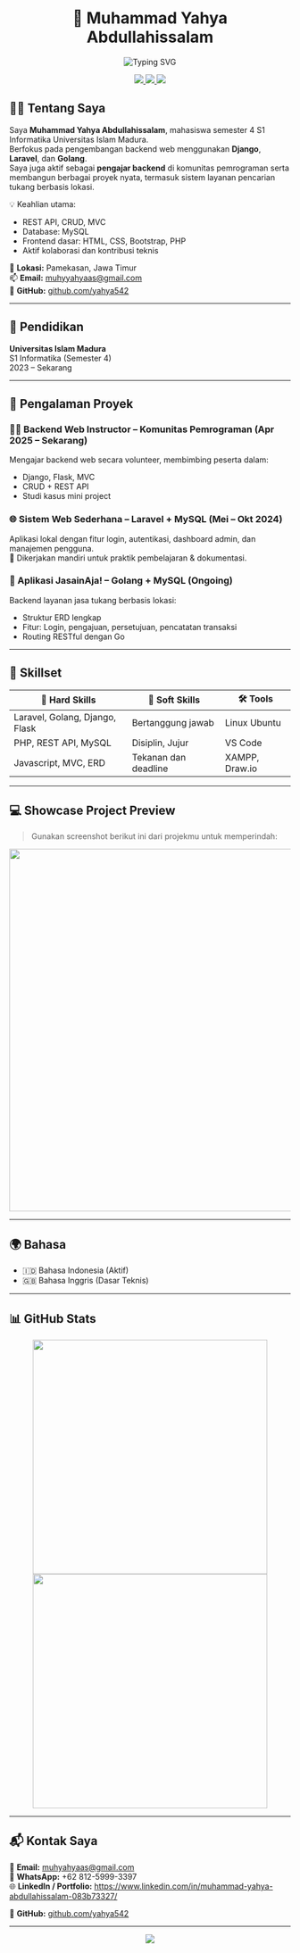 <h1 align="center">
  🚀 Muhammad Yahya Abdullahissalam
</h1>

<p align="center">
  <img src="https://readme-typing-svg.demolab.com?font=Fira+Code&size=24&pause=1000&color=0FF4DB&center=true&vCenter=true&width=700&lines=Full+Stack+Web+Developer;Backend+Architect+%7C+Django%2C+Laravel%2C+Golang;Passionate+Builder+%7C+Clean+Code+Lover+%7C+Team+Player" alt="Typing SVG" />
</p>

<p align="center">
  <a href="https://github.com/yahya542">
    <img src="https://img.shields.io/badge/GitHub-yahya542-181717?style=flat&logo=github">
  </a>
  <a href="mailto:muhyahyaas@gmail.com">
    <img src="https://img.shields.io/badge/Email-muhyahyaas@gmail.com-EA4335?style=flat&logo=gmail&logoColor=white">
  </a>
  <a href="https://www.linkedin.com/in/muhammad-yahya-abdullahissalam-083b73327/">
    <img src="https://img.shields.io/badge/LinkedIn-muhammad--yahya--abdullahissalam-blue?style=flat&logo=linkedin">
  </a>
</p>


## 🧑‍💻 Tentang Saya

Saya **Muhammad Yahya Abdullahissalam**, mahasiswa semester 4 S1 Informatika Universitas Islam Madura.  
Berfokus pada pengembangan backend web menggunakan **Django**, **Laravel**, dan **Golang**.  
Saya juga aktif sebagai **pengajar backend** di komunitas pemrograman serta membangun berbagai proyek nyata, termasuk sistem layanan pencarian tukang berbasis lokasi.

💡 Keahlian utama:  
- REST API, CRUD, MVC
- Database: MySQL
- Frontend dasar: HTML, CSS, Bootstrap, PHP
- Aktif kolaborasi dan kontribusi teknis

📍 **Lokasi:** Pamekasan, Jawa Timur  
📫 **Email:** muhyyahyaas@gmail.com  
🔗 **GitHub:** [github.com/yahya542](https://github.com/yahya542)

---

## 🏫 Pendidikan

**Universitas Islam Madura**  
S1 Informatika (Semester 4)  
2023 – Sekarang

---

## 🧪 Pengalaman Proyek

### 🧑‍🏫 Backend Web Instructor – Komunitas Pemrograman (Apr 2025 – Sekarang)
Mengajar backend web secara volunteer, membimbing peserta dalam:
- Django, Flask, MVC
- CRUD + REST API
- Studi kasus mini project

### 🌐 Sistem Web Sederhana – Laravel + MySQL (Mei – Okt 2024)
Aplikasi lokal dengan fitur login, autentikasi, dashboard admin, dan manajemen pengguna.  
💬 Dikerjakan mandiri untuk praktik pembelajaran & dokumentasi.

### 🔧 Aplikasi JasainAja! – Golang + MySQL (Ongoing)
Backend layanan jasa tukang berbasis lokasi:
- Struktur ERD lengkap
- Fitur: Login, pengajuan, persetujuan, pencatatan transaksi
- Routing RESTful dengan Go

---

## 🚀 Skillset

| 🔧 Hard Skills | 💼 Soft Skills | 🛠️ Tools |
|---------------|----------------|-----------|
| Laravel, Golang, Django, Flask | Bertanggung jawab | Linux Ubuntu |
| PHP, REST API, MySQL | Disiplin, Jujur | VS Code |
| Javascript, MVC, ERD | Tekanan dan deadline | XAMPP, Draw.io |

---

## 💻 Showcase Project Preview

> Gunakan screenshot berikut ini dari projekmu untuk memperindah:

<p align="center">
  <img src="https://user-images.githubusercontent.com/0000000/114278197-c471cb00-9a59-11eb-9504-6bb7f497de66.png" width="650"/>
</p>

---

## 🌍 Bahasa

- 🇮🇩 Bahasa Indonesia (Aktif)
- 🇬🇧 Bahasa Inggris (Dasar Teknis)

---

## 📊 GitHub Stats

<p align="center">
  <img src="https://github-readme-stats.vercel.app/api?username=yahya542&show_icons=true&theme=gruvbox" width="420">
  <img src="https://github-readme-streak-stats.herokuapp.com/?user=yahya542&theme=gruvbox" width="420">
</p>

---

## 📬 Kontak Saya

📨 **Email:** muhyahyaas@gmail.com  
📱 **WhatsApp:** +62 812-5999-3397  
🌐 **LinkedIn / Portfolio:** https://www.linkedin.com/in/muhammad-yahya-abdullahissalam-083b73327/

🔗 **GitHub:** [github.com/yahya542](https://github.com/yahya542)

---

<p align="center">
  <img src="https://capsule-render.vercel.app/api?type=waving&color=0abde3&height=100&section=footer"/>
</p>
